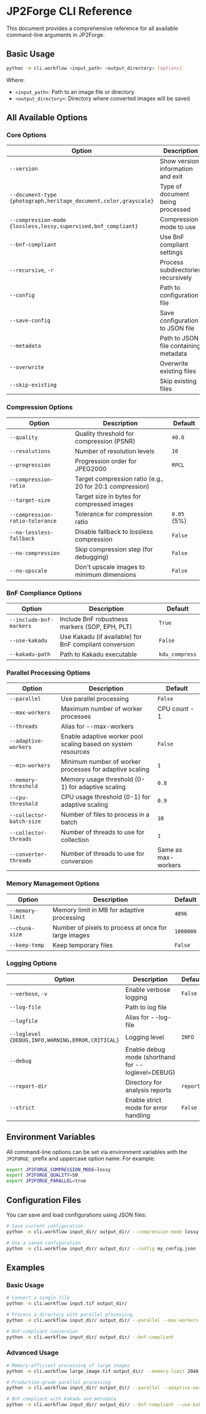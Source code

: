 # JP2Forge CLI Reference

This document provides a comprehensive reference for all available command-line arguments in JP2Forge.

## Basic Usage

```bash
python -m cli.workflow <input_path> <output_directory> [options]
```

Where:
- `<input_path>`: Path to an image file or directory
- `<output_directory>`: Directory where converted images will be saved

## All Available Options

### Core Options

| Option | Description | Default |
|--------|-------------|---------|
| `--version` | Show version information and exit | |
| `--document-type {photograph,heritage_document,color,grayscale}` | Type of document being processed | `photograph` |
| `--compression-mode {lossless,lossy,supervised,bnf_compliant}` | Compression mode to use | `supervised` |
| `--bnf-compliant` | Use BnF compliant settings | `False` |
| `--recursive`, `-r` | Process subdirectories recursively | `False` |
| `--config` | Path to configuration file | |
| `--save-config` | Save configuration to JSON file | |
| `--metadata` | Path to JSON file containing metadata | |
| `--overwrite` | Overwrite existing files | `False` |
| `--skip-existing` | Skip existing files | `False` |

### Compression Options

| Option | Description | Default |
|--------|-------------|---------|
| `--quality` | Quality threshold for compression (PSNR) | `40.0` |
| `--resolutions` | Number of resolution levels | `10` |
| `--progression` | Progression order for JPEG2000 | `RPCL` |
| `--compression-ratio` | Target compression ratio (e.g., 20 for 20:1 compression) | |
| `--target-size` | Target size in bytes for compressed images | |
| `--compression-ratio-tolerance` | Tolerance for compression ratio | `0.05` (5%) |
| `--no-lossless-fallback` | Disable fallback to lossless compression | `False` |
| `--no-compression` | Skip compression step (for debugging) | `False` |
| `--no-upscale` | Don't upscale images to minimum dimensions | `False` |

### BnF Compliance Options

| Option | Description | Default |
|--------|-------------|---------|
| `--include-bnf-markers` | Include BnF robustness markers (SOP, EPH, PLT) | `True` |
| `--use-kakadu` | Use Kakadu (if available) for BnF compliant conversion | `False` |
| `--kakadu-path` | Path to Kakadu executable | `kdu_compress` |

### Parallel Processing Options

| Option | Description | Default |
|--------|-------------|---------|
| `--parallel` | Use parallel processing | `False` |
| `--max-workers` | Maximum number of worker processes | CPU count - 1 |
| `--threads` | Alias for --max-workers | |
| `--adaptive-workers` | Enable adaptive worker pool scaling based on system resources | `False` |
| `--min-workers` | Minimum number of worker processes for adaptive scaling | `1` |
| `--memory-threshold` | Memory usage threshold (0-1) for adaptive scaling | `0.8` |
| `--cpu-threshold` | CPU usage threshold (0-1) for adaptive scaling | `0.9` |
| `--collector-batch-size` | Number of files to process in a batch | `10` |
| `--collector-threads` | Number of threads to use for collection | `1` |
| `--converter-threads` | Number of threads to use for conversion | Same as max-workers |

### Memory Management Options

| Option | Description | Default |
|--------|-------------|---------|
| `--memory-limit` | Memory limit in MB for adaptive processing | `4096` |
| `--chunk-size` | Number of pixels to process at once for large images | `1000000` |
| `--keep-temp` | Keep temporary files | `False` |

### Logging Options

| Option | Description | Default |
|--------|-------------|---------|
| `--verbose`, `-v` | Enable verbose logging | `False` |
| `--log-file` | Path to log file | |
| `--logfile` | Alias for --log-file | |
| `--loglevel {DEBUG,INFO,WARNING,ERROR,CRITICAL}` | Logging level | `INFO` |
| `--debug` | Enable debug mode (shorthand for --loglevel=DEBUG) | |
| `--report-dir` | Directory for analysis reports | `reports` |
| `--strict` | Enable strict mode for error handling | `False` |

## Environment Variables

All command-line options can be set via environment variables with the `JP2FORGE_` prefix and uppercase option name. For example:

```bash
export JP2FORGE_COMPRESSION_MODE=lossy
export JP2FORGE_QUALITY=50
export JP2FORGE_PARALLEL=true
```

## Configuration Files

You can save and load configurations using JSON files:

```bash
# Save current configuration
python -m cli.workflow input_dir/ output_dir/ --compression-mode lossy --save-config my_config.json

# Use a saved configuration
python -m cli.workflow input_dir/ output_dir/ --config my_config.json
```

## Examples

### Basic Usage

```bash
# Convert a single file
python -m cli.workflow input.tif output_dir/

# Process a directory with parallel processing
python -m cli.workflow input_dir/ output_dir/ --parallel --max-workers 4

# BnF-compliant conversion
python -m cli.workflow input_dir/ output_dir/ --bnf-compliant
```

### Advanced Usage

```bash
# Memory-efficient processing of large images
python -m cli.workflow large_image.tif output_dir/ --memory-limit 2048 --chunk-size 5000000

# Production-grade parallel processing
python -m cli.workflow input_dir/ output_dir/ --parallel --adaptive-workers --min-workers 2 --memory-threshold 0.7 --cpu-threshold 0.8

# BnF compliant with Kakadu and metadata
python -m cli.workflow input_dir/ output_dir/ --bnf-compliant --use-kakadu --kakadu-path /path/to/kdu_compress --metadata metadata.json
```
